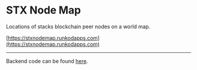 # STX Node Map

Locations of stacks blockchain peer nodes on a world map.

[https://stxnodemap.runkodapps.com](https://stxnodemap.runkodapps.com) 

---

Backend code can be found [here](https://github.com/talhasch/stx-node-map-backend).
